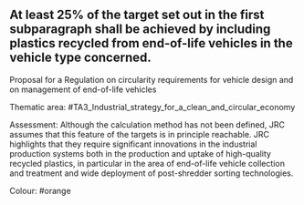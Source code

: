 ## At least 25% of the target set out in the first subparagraph shall be achieved by including plastics recycled from end-of-life vehicles in the vehicle type concerned.
Proposal for a Regulation on circularity requirements for vehicle design and on management of end-of-life vehicles

Thematic area: #TA3_Industrial_strategy_for_a_clean_and_circular_economy

Assessment: Although the calculation method has not been defined, JRC assumes that this feature of the targets is in principle reachable. JRC highlights that they require significant innovations in the industrial production systems both in the production and uptake of high-quality recycled plastics, in particular in the area of end-of-life vehicle collection and treatment and wide deployment of post-shredder sorting technologies.

Colour: #orange